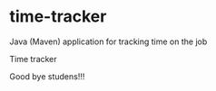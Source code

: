 # time-tracker
Java (Maven) application for tracking time on the job

Time tracker

Good bye studens!!!
